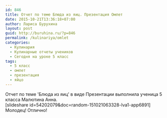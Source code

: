 ```yaml
---
id: 846
title: Отчет по теме Блюда из яиц. Презентация Омлет
date: 2015-10-21T13:36:18+07:00
author: Лариса Бурухина
layout: post
guid: http://buruhina.ru/?p=846
permalink: /kulinariya/omlet
categories:
  - Кулинария
  - Кулинарные отчеты учеников
  - Сегодня на уроке 5 класс
tags:
  - 5 класс
  - омлет
  - презентация
  - яйцо
---
```

Отчет по теме 'Блюда из яиц' в виде Презентации выполнила ученица 5 класса Малютина Анна.  
[slideshare id=54202079&doc=random-151021063328-lva1-app6891]  
Молодец! Отлично!
